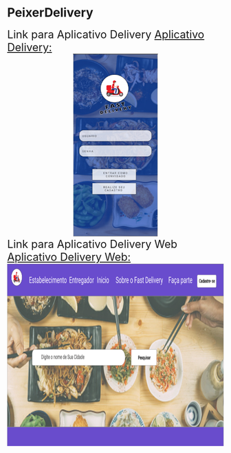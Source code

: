 # PeixerDelivery


<style> 
    h2{
        color: green;
    }

    img{
        widht: 400px;
        heigt: 200px
    }

    a{
        font-size:25px
    }
</style>

  <a ref="https://www.maujor.com" class="classe1">
  Link para Aplicativo Delivery
</a>

<a href="https://xd.adobe.com/view/82f333ad-51b1-4009-a236-f52747def06c-d7a0/screen/62472e2c-b0ad-4182-ac56-0aa3c34aa550?fullscreen" class="classe2">
  Aplicativo Delivery:
</a>


<div align="center">
<img src="01.PNG" height="425">

</div>


<a ref="https://www.maujor.com" class="classe1">
  Link para Aplicativo Delivery Web
</a>

<a href="https://xd.adobe.com/view/973a8f56-76bf-4c42-9a88-5c9ff9e195af-c269/" class="classe2">
  Aplicativo Delivery Web:
</a>



<div align="center">
<img src="02.PNG" height="425">

</div>